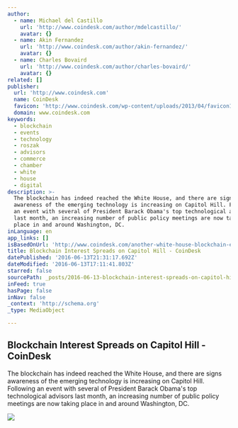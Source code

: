 ```yaml
---
author:
  - name: Michael del Castillo
    url: 'http://www.coindesk.com/author/mdelcastillo/'
    avatar: {}
  - name: Akin Fernandez
    url: 'http://www.coindesk.com/author/akin-fernandez/'
    avatar: {}
  - name: Charles Bovaird
    url: 'http://www.coindesk.com/author/charles-bovaird/'
    avatar: {}
related: []
publisher:
  url: 'http://www.coindesk.com'
  name: CoinDesk
  favicon: 'http://www.coindesk.com/wp-content/uploads/2013/04/favicon1.ico?4d1c37'
  domain: www.coindesk.com
keywords:
  - blockchain
  - events
  - technology
  - roszak
  - advisors
  - commerce
  - chamber
  - white
  - house
  - digital
description: >-
  The blockchain has indeed reached the White House, and there are signs
  awareness of the emerging technology is increasing on Capitol Hill. Following
  an event with several of President Barack Obama's top technological advisors
  last month, an increasing number of public policy meetings are now taking
  place in and around Washington, DC.
inLanguage: en
app_links: []
isBasedOnUrl: 'http://www.coindesk.com/another-white-house-blockchain-event/'
title: Blockchain Interest Spreads on Capitol Hill - CoinDesk
datePublished: '2016-06-13T21:31:17.692Z'
dateModified: '2016-06-13T17:11:41.803Z'
starred: false
sourcePath: _posts/2016-06-13-blockchain-interest-spreads-on-capitol-hill-coindesk.md
inFeed: true
hasPage: false
inNav: false
_context: 'http://schema.org'
_type: MediaObject

---
```

<article style=""><h1>Blockchain Interest Spreads on Capitol Hill - CoinDesk</h1><p>The blockchain has indeed reached the White House, and there are signs awareness of the emerging technology is increasing on Capitol Hill. Following an event with several of President Barack Obama's top technological advisors last month, an increasing number of public policy meetings are now taking place in and around Washington, DC.</p><img src="http://media.coindesk.com/2016/06/IMG_7029-1.jpg" /></article>